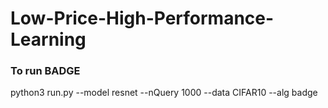 # Low-Price-High-Performance-Learning

### To run BADGE
python3 run.py --model resnet --nQuery 1000 --data CIFAR10 --alg badge
